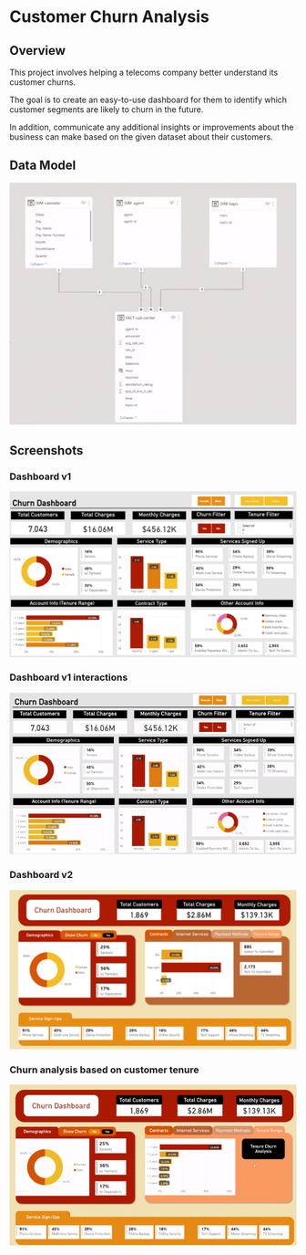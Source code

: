 # Customer Churn Analysis

## Overview
This project involves helping a telecoms company better understand its customer churns. 

The goal is to create an easy-to-use dashboard for them to identify which customer segments are likely to churn in the future. 

In addition, communicate any additional insights or improvements about the business can make based on the given dataset about their customers.

## Data Model
<img width="800" alt="Data Model" src="https://raw.githubusercontent.com/adamyangyang/call-center-trends-analysis/main/dashboard/call-center-data-model.gif">

## Screenshots

### Dashboard v1
<img width="800" alt="dashboard-v1" src="https://raw.githubusercontent.com/adamyangyang/customer-churn-analysis/main/dashboard/dashboard-v1.png">

### Dashboard v1 interactions
![Dashboard v1 Interactions](https://raw.githubusercontent.com/adamyangyang/customer-churn-analysis/main/dashboard/gifs/dashboard-v1.gif)

### Dashboard v2
<img width="800" alt="dashboard-v1" src="https://raw.githubusercontent.com/adamyangyang/customer-churn-analysis/main/dashboard/dashboard-v2.png">

### Churn analysis based on customer tenure
![Topic Selection](https://raw.githubusercontent.com/adamyangyang/customer-churn-analysis/main/dashboard/gifs/dashboard-v2-tenure-churn-feature.gif)
